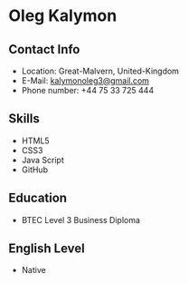 # Oleg Kalymon
## Contact Info
- Location: Great-Malvern, United-Kingdom
- E-Mail: kalymonoleg3@gmail.com
- Phone number: +44 75 33 725 444
## Skills
- HTML5
- CSS3
- Java Script
- GitHub
## Education
- BTEC Level 3 Business Diploma
## English Level
- Native
